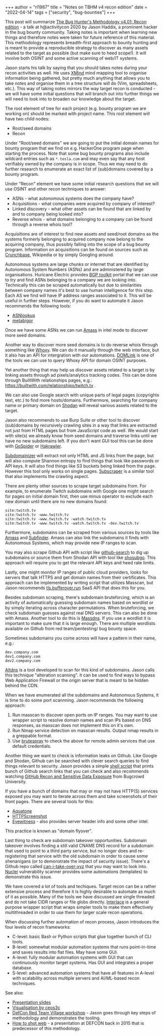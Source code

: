+++
author = "rl1987"
title = "Notes on TBHM v4 recon edition"
date = "2022-04-14"
tags = ["security", "bug-bounties"]
+++

This post will summarize [The Bug Hunter's Methodology v4.01: Recon edition](https://www.youtube.com/watch?v=qLTe6Z10vj8) -
a talk at h@activitycon 2020 by Jason Haddix, a prominent hacker in the bug bounty community. Taking notes is important when 
learning new things and therefore notes were taken for future reference of this material. This methodology represents
breadth-first approach to bounty hunting and is meant to provide a reproducible strategy to discover as many assets 
related to the target as possible (but make sure to heed scope!). It will involve both OSINT and some active scanning
of web/IT systems.

Jason starts his talk by saying that you should takes notes during your recon activities as well. He uses [XMind](https://www.xmind.net/)
mind mapping tool to organise information being gathered, but pretty much anything that allows you to take notes and
organise them in a tree structure will do (Vim, spreadsheets, etc.). This way of taking notes mirrors the way
target recon is conducted - we will have some initial questions that will branch out into further things
we will need to look into to broaden our knowledge about the target.

The root element of tree for each project (e.g.  bounty program we are working on) should be marked with project name. This
root element will have two child nodes:

* Root/seed domains
* Recon

Under "Root/seed domains" we are going to put the initial domain names for bounty program that we find on e.g.
HackerOne program page when starting the process. Note that some bug bounty programs also include wildcard
entries such as `*.tesla.com` and may even say that any host verifiably owned by the company is in scope.
Thus we may need to do further research to enumerate an exact list of (sub)domains covered by a bounty
program.

Under "Recon" element we have some initial research questions that we will use
OSINT and other recon techniques to answer:

* ASNs - what autonomous systems does the company have?
* Acquisitions - what companies were acquired by company of interest?
* Linked discovery - what other assets can be found that are linked by and to company being looked into?
* Reverse whois - what domains belonging to a company can be found through a reverse whois tool?

Acquisitions are of interest to find new assets and seed/root domains as the systems formerly
belonging to acquired company now belong to the acquiring company, thus possibly falling into
the scope of a bug bounty program. Information on acquisitions can be found on sources such
as [Crunchbase](https://www.crunchbase.com/), Wikipedia or by simply Googling around.

Autonomous systems are large chunks or internet that are identified by Autonomous System
Numbers (ASNs) and are administered by large organisations. Huricane Electric provides
[BGP toolkit](https://bgp.he.net/) portal that we can use to try and find ASNs belonging to
a company we are looking into. Technically this can be scraped automatically but due to 
similarities between company names it's best to use human intelligence for this step.
Each AS we find will have IP address ranges associated to it. This will be useful in further
steps. However, if you do want to automate it Jason recommends the following tools:

* [ASNlookup](https://github.com/yassineaboukir/Asnlookup)
* [metabigor](https://github.com/j3ssie/metabigor)

Once we have some ASNs we can run [Amass](https://github.com/caffix/amass) in intel mode
to discover more seed domains.

Another way to discover more seed domains is to do reverse whois through something like
[Whoxy](https://whoxy.com/). We can do it manually through the web interface, but it
also has an API for intergration with our automations. [DOMLink](https://github.com/vysecurity/DomLink)
is one of the tools we can use to query Whoxy API for domain OSINT purposes.

Yet another thing that may help us discover assets related to a target is by linking
assets through ad pixels/analytics tracking codes. This can be done through
BuiltWith relationships pages, e.g.: https://builtwith.com/relationships/twitch.tv .

We can also use Google search with unique parts of legal pages (copyrights text, etc.)
to find more hosts/domains. Furthermore, searching for company name or primary domain
on [Shodan](https://shodan.io/) will reveal various assets related to the target.

Jason also recommends to use Burp Suite or other tool to discover (sub)domains by 
recursively crawling sites in a way that links are extracted not just from 
HTML pages but from JavaScript code as well. We would start with site(s) we already know
from seed domains and traverse links until we have no new subdomains left.
If you don't want GUI tool this can be done with [GoSpider](https://github.com/jaeles-project/gospider)
or [Hakrawler](https://github.com/hakluke/hakrawler). 

[Subdomainizer](https://github.com/nsonaniya2010/SubDomainizer)
will extract not only HTML and JS links from the page, but will also compute
Shannon entropy to find things that look like passwords or API keys. It will also
find things like S3 buckets being linked from the page. However this tool only works
on single pages. [Subscraper](https://github.com/Cillian-Collins/subscraper) is a similar
tool that also implements the crawling aspect.

There are plenty other sources to scrape target subdomains from. For example, to
enumerate Twitch subdomains with Google one might search for pages on initial domain
first, then use minus operator to exclude each new domain until there are no 
new domains found:

```
site:twitch.tv 
site:twitch.tv -www.twitch.tv
site:twitch.tv -www.twitch.tv -watch.twitch.tv
site:twitch.tv -www.twitch.tv -watch.twitch.tv -dev.twitch.tv
```

Furthermore, subdomains can be scraped from various sources by tools
like [Amass](https://github.com/OWASP/Amass) and [Subfinder](https://github.com/projectdiscovery/subfinder).
Amass can also link the subdomains it finds with Autonomous Systems,
which may provide new IP ranges to scan. 

You may also scrape Github API with script like [github-search](https://github.com/gwen001/github-search)
to dig up subdomains or source them from Shodan API with tool like
[shosubgo](https://github.com/incogbyte/shosubgo). This approach will require
you to get the relevant API keys and heed rate limits.

Lastly, one might monitor IP ranges of public cloud providers, looks
for servers that talk HTTPS and get domain names from their certificates. This
approach can be implemented by writing script that utilizes Masscan, but
Jason recommends [tls.bufferover.run](https://tls.bufferover.run/)
SaaS API that does this for you.

Besides subdomain scraping, there's subdomain bruteforcing, which is an activity
of automatically guessing subdomain names based on wordlist or by simply
iterating across character permutations. When bruteforcing, we check subdomain
guesses against real DNS servers. This can also be done with 
Amass. Another tool to do this is [Massdns](https://github.com/blechschmidt/massdns.git).
If you use a wordlist it is important to make sure that it is large enough.
There are multiple wordlists available on Github from red team/pentesting/
bug bounty space.

Sometimes subdomains you come across will have a pattern in their name, e.g.:

```
dev.company.com
dev1.company.com
dev2.company.com
```

[Altdns](https://github.com/infosec-au/altdns) is a tool developed to scan
for this kind of subdomains. Jason calls this technique "alteration scanning".
It can be used to find ways to bypass Web Application Firewall or the origin
server that is meant to be hidden behind the CDN.

When we have enumerated all the subdomains and Autonomous Systems, it is time to
do some port scannning. Jason recommends the following approach:

1. Run masscan to discover open ports on IP ranges. You may want to use wrapper
script to resolve domain names and scan IPs based on DNS responses, as 
masscan does not implement this on it's own.
2. Run Nmap service detection on masscan results. Output nmap results in a greppable
format.
3. Use [brutespray](https://github.com/x90skysn3k/brutespray) to check the above
for remote admin services that use default credentials.

Another thing we want to check is information leaks on Github. Like Google
and Shodan, Github can be searched with clever search queries to find things
relevant to security. Jason provides a simple [shell script](https://gist.github.com/jhaddix/1fb7ab2409ab579178d2a79959909b33)
that prints bunch of Github search links that you can check and also
recommends watching [GitHub Recon and Sensitive Data Exposure](https://www.youtube.com/watch?v=l0YsEk_59fQ)
from Bugcrowd University.

If you have a bunch of domains that may or may not have HTTP(S) services exposed
you may want to iterate across them and take screenshots of their front pages.
There are several tools for this:

* [Aquatone](https://github.com/michenriksen/aquatone)
* [HTTPScreenshot](https://github.com/breenmachine/httpscreenshot)
* [Eyewitness](https://github.com/FortyNorthSecurity/EyeWitness) - also provides server header info and some other intel.

This practice is known as "domain flyover".

Last thing to check are subdomain takeover opportunities. Subdomain takeover involves
finding a still valid CNAME DNS record for a subdomain that used to point to a third
party service, but no longer does and re-registering that service with the old subdomain
in order to cause some shenanigans (or to demonstrate the impact of security issue).  There's a Github 
repo called [can-i-take-over-xyz](https://github.com/EdOverflow/can-i-take-over-xyz)
that you may want to look into. [Nuclei](https://github.com/projectdiscovery/nuclei)
vulnerability scanner provides some automations (templates) to demonstrate this 
issue.

We have covered a lot of tools and techiques. Target recon can be a rather extensive process
and therefore it is highly desirable to automate as much of it as possible.
Many of the tools we have discussed are single threaded and do not take CIDR ranges or
file globs directly. [Interlace](https://github.com/codingo/Interlace) is a general 
purpose wrapper script that wraps simpler tools to make them effectively 
multithreaded in order to use them for larger scale recon operations.

When discussing further automation of recon process, Jason introduces the 
four levels of recon frameworks:

* C-level: basic Bash or Python scripts that glue together bunch of CLI tools.
* B-level: somewhat modular automation systems that runs point-in-time and
saves results into flat files. May have some GUI.
* A-level: fully modular automation systems with GUI that can continuously
monitor target systems. Has GUI and integrates a proper database.
* S-level: advanced automation systems that have all features in A-level with
scalability across multiple servers and AI/ML-based recon techniques.

See also:

* [Presentation slides](https://drive.google.com/file/d/1aG_qqRvNW-s5_8vvPk5rJiMSMeNL2uY9/view)
* [Visualisation by ceos3c](https://www.ceos3c.com/wp-content/uploads/2020/06/Bug-Hunter-Methodology-V4-Visualization.pdf)
* [DefCon Red Team Village workshop](https://www.youtube.com/watch?v=uKWu6yhnhbQ) - Jason goes through key steps of methodology and demonstrates the tooling.
* [How to shot web](https://www.youtube.com/watch?v=-FAjxUOKbdI) - a presentation at DEFCON back in 2015 that is predecessor of this methodology.


